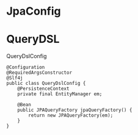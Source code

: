 # JpaConfig

# QueryDSL

QueryDslConfig
```
@Configuration
@RequiredArgsConstructor
@Slf4j
public class QueryDslConfig {
    @PersistenceContext
    private final EntityManager em;

    @Bean
    public JPAQueryFactory jpaQueryFactory() {
        return new JPAQueryFactory(em);
    }
}
```